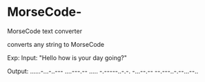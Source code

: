 # MorseCode-
MorseCode text converter 

converts any string to MorseCode

Exp: 
Input:
"Hello how is your day going?"

Output:
......-...-..--- ....---.-- ..... -.-----..-.-. -...--.-- --.---..-.--...--..
